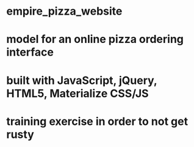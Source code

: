 # empire_pizza_website


# model for an online pizza ordering interface
# built with JavaScript, jQuery, HTML5, Materialize CSS/JS

# training exercise in order to not get rusty